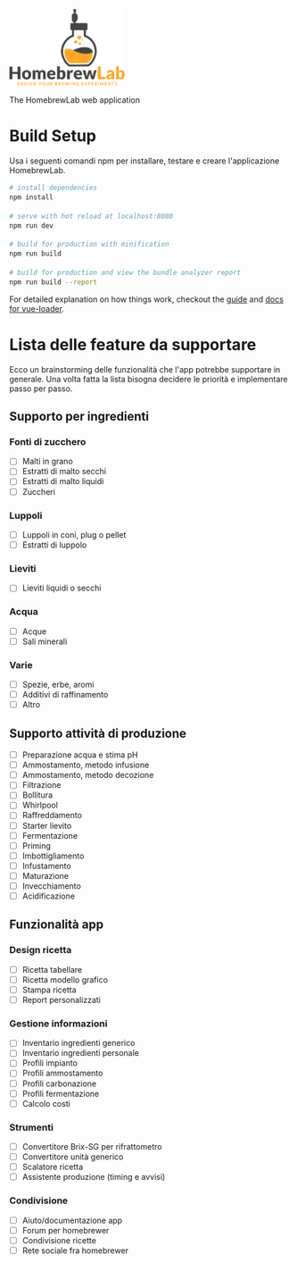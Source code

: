 <img src="/static/logo_big.png" width="207">

The HomebrewLab web application


# Build Setup

Usa i seguenti comandi npm per installare, testare e creare l'applicazione HomebrewLab.

``` bash
# install dependencies
npm install

# serve with hot reload at localhost:8080
npm run dev

# build for production with minification
npm run build

# build for production and view the bundle analyzer report
npm run build --report
```

For detailed explanation on how things work, checkout the [guide](http://vuejs-templates.github.io/webpack/) and [docs for vue-loader](http://vuejs.github.io/vue-loader).


# Lista delle feature da supportare
Ecco un brainstorming delle funzionalità che l'app potrebbe supportare in generale.
Una volta fatta la lista bisogna decidere le priorità e implementare passo per passo.

## Supporto per ingredienti

### Fonti di zucchero
- [ ] Malti in grano
- [ ] Estratti di malto secchi
- [ ] Estratti di malto liquidi
- [ ] Zuccheri

### Luppoli
- [ ] Luppoli in coni, plug o pellet
- [ ] Estratti di luppolo

### Lieviti
- [ ] Lieviti liquidi o secchi

### Acqua
- [ ] Acque
- [ ] Sali minerali

### Varie
- [ ] Spezie, erbe, aromi
- [ ] Additivi di raffinamento
- [ ] Altro

## Supporto attività di produzione
- [ ] Preparazione acqua e stima pH
- [ ] Ammostamento, metodo infusione
- [ ] Ammostamento, metodo decozione
- [ ] Filtrazione
- [ ] Bollitura
- [ ] Whirlpool
- [ ] Raffreddamento
- [ ] Starter lievito
- [ ] Fermentazione
- [ ] Priming
- [ ] Imbottigliamento
- [ ] Infustamento
- [ ] Maturazione
- [ ] Invecchiamento
- [ ] Acidificazione

## Funzionalità app

### Design ricetta
- [ ] Ricetta tabellare
- [ ] Ricetta modello grafico
- [ ] Stampa ricetta
- [ ] Report personalizzati

### Gestione informazioni
- [ ] Inventario ingredienti generico
- [ ] Inventario ingredienti personale
- [ ] Profili impianto
- [ ] Profili ammostamento
- [ ] Profili carbonazione
- [ ] Profili fermentazione
- [ ] Calcolo costi

### Strumenti
- [ ] Convertitore Brix-SG per rifrattometro
- [ ] Convertitore unità generico
- [ ] Scalatore ricetta
- [ ] Assistente produzione (timing e avvisi)

### Condivisione
- [ ] Aiuto/documentazione app
- [ ] Forum per homebrewer
- [ ] Condivisione ricette
- [ ] Rete sociale fra homebrewer
